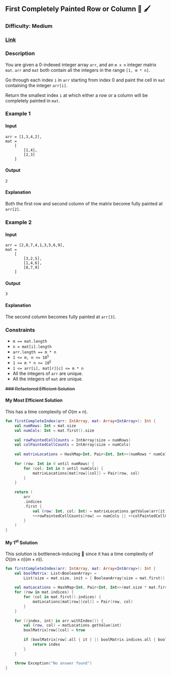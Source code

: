 ## First Completely Painted Row or Column :art: :paintbrush:
### Difficulty: Medium
### [Link](https://leetcode.com/problems/first-completely-painted-row-or-column/)

### Description

You are given a 0-indexed integer array `arr`, and an `m x n` integer matrix `mat`. `arr` and `mat` both contain all the integers in the range `[1, m * n]`.

Go through each index `i` in `arr` starting from index 0 and paint the cell in `mat` containing the integer `arr[i]`.

Return the smallest index `i` at which either a row or a column will be completely painted in `mat`.

### Example 1

#### Input

```
arr = [1,3,4,2],
mat =
    [
        [1,4],
        [2,3]
    ]
```

#### Output
`2`

#### Explanation

Both the first row and second column of the matrix become fully painted at `arr[2]`.

### Example 2

#### Input

```
arr = [2,8,7,4,1,3,5,6,9],
mat =
    [
        [3,2,5],
        [1,4,6],
        [8,7,9]
    ]
```

#### Output
`3`

#### Explanation

The second column becomes fully painted at `arr[3]`.

### Constraints

- `m == mat.length`
- `n = mat[i].length`
- `arr.length == m * n`
- <code>1 <= m, n <= 10<sup>5</sup></code>
- <code>1 <= m * n <= 10<sup>5</sup></code>
- `1 <= arr[i], mat[r][c] <= m * n`
- All the integers of `arr` are unique.
- All the integers of `mat` are unique.

~~### Refactored Efficient Solution~~

#### My Most Efficient Solution

This has a time complexity of $O(m \times n)$.

```kotlin
fun firstCompleteIndex(arr: IntArray, mat: Array<IntArray>): Int {
    val numRows: Int = mat.size
    val numCols: Int = mat.first().size
    
    val rowPaintedCellCounts = IntArray(size = numRows)
    val colPaintedCellCounts = IntArray(size = numCols)
    
    val matrixLocations = HashMap<Int, Pair<Int, Int>>(numRows * numCols)
    
    for (row: Int in 0 until numRows) {
        for (col: Int in 0 until numCols) {
            matrixLocations[mat[row][col]] = Pair(row, col)
        }
    }
    
    return (
        arr
        .indices
        .first {
            val (row: Int, col: Int) = matrixLocations.getValue(arr[it])
            ++rowPaintedCellCounts[row] == numCols || ++colPaintedCellCounts[col] == numRows
        }
    )
}
```

#### My 1<sup>st</sup> Solution

This solution is bottleneck-inducing :champagne: since it has a time complexity of $O((m \times n)(m + n))$.

```kotlin
fun firstCompleteIndex(arr: IntArray, mat: Array<IntArray>): Int {
    val boolMatrix: List<BooleanArray> =
        List(size = mat.size, init = { BooleanArray(size = mat.first().size) })
    
    val matLocations = HashMap<Int, Pair<Int, Int>>(mat.size * mat.first().size)
    for (row in mat.indices) {
        for (col in mat.first().indices) {
            matLocations[mat[row][col]] = Pair(row, col)
        }
    }
    
    for ((index, int) in arr.withIndex()) {
        val (row, col) = matLocations.getValue(int)
        boolMatrix[row][col] = true
        
        if (boolMatrix[row].all { it } || boolMatrix.indices.all { boolMatrix[it][col] }) {
            return index
        }
    }
    
    throw Exception("No answer found")
}
```
